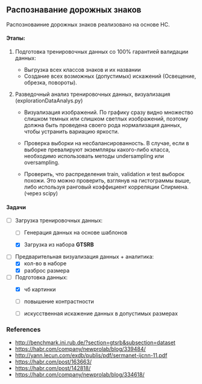 ## Распознавание дорожных знаков 

Распозноваиние дорожных знаков реализовано на основе НС. 

#### Этапы:
1) Подготовка тренировочных данных со 100% гарантией валидации данных: 
    
    * Выгрузка всех классов знаков и их названии
    * Создание всех возможных (допустимых) искажений (Освещение, обрезка, повороты).

1) Разведочный анализ тренировочных данных, визуализация (explorationDataAnalys.py)

    * Визуализация изображений. По графику сразу видно множество слишком темных или слишком светлых изображений, поэтому должна быть проведена своего рода нормализация данных, чтобы устранить вариацию яркости.
    
    * Проверка выборки на несбалансированность. В случае, если в выборке превалируют экземпляры какого-либо класса, необходимо использовать методы undersampling или oversampling.
    
    * Проверить, что распределения train, validation и test выборок похожи. Это можно проверить, взглянув на гистограммы выше, либо используя ранговый коэффициент корреляции Спирмена. (через scipy)

#### Задачи

* [ ] Загрузка тренировочных данных:
    * [ ] Генерация данных на основе шаблонов
    * [x] Загрузка из набора <b>GTSRB</b>
      

* [ ] Предварительная визуализация данных + аналитика: 
     * [x] кол-во в наборе
     * [x] разброс размера
     
* [ ] Подготовка данных:
    * [x] чб картинки
    * [ ] повышение контрастности
    * [ ] искусственная искажение данных в допустимых размерах 
    
    



### References
* http://benchmark.ini.rub.de/?section=gtsrb&subsection=dataset
* https://habr.com/company/newprolab/blog/339484/
* http://yann.lecun.com/exdb/publis/pdf/sermanet-ijcnn-11.pdf
* https://habr.com/post/163663/
* https://habr.com/post/142818/
* https://habr.com/company/newprolab/blog/334618/
